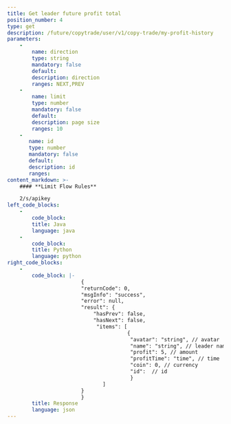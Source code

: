 ```yaml
---
title: Get leader future profit total
position_number: 4
type: get
description: /future/copytrade/user/v1/copy-trade/my-profit-history
parameters:
    -
        name: direction
        type: string
        mandatory: false
        default:
        description: direction
        ranges: NEXT,PREV
    -
        name: limit
        type: number
        mandatory: false
        default:
        description: page size
        ranges: 10
    -
       name: id
       type: number
       mandatory: false
       default:
       description: id
       ranges:
content_markdown: >-
    #### **Limit Flow Rules**

    2/s/apikey
left_code_blocks:
    -
        code_block:
        title: Java
        language: java
    -
        code_block:
        title: Python
        language: python
right_code_blocks:
    -
        code_block: |-
                        {
                        "returnCode": 0,
                        "msgInfo": "success",
                        "error": null,
                        "result": {
                            "hasPrev": false,
                            "hasNext": false,
                             "items": [
                                       {
                                        "avatar": "string", // avatar
                                        "name": "string", // leader name
                                        "profit": 5, // amount
                                        "profitTime": "time", // time
                                        "coin": 0, // currency
                                        "id":  // id
                                        }
                               ]
                        }
                        }
        title: Response
        language: json
---
```

